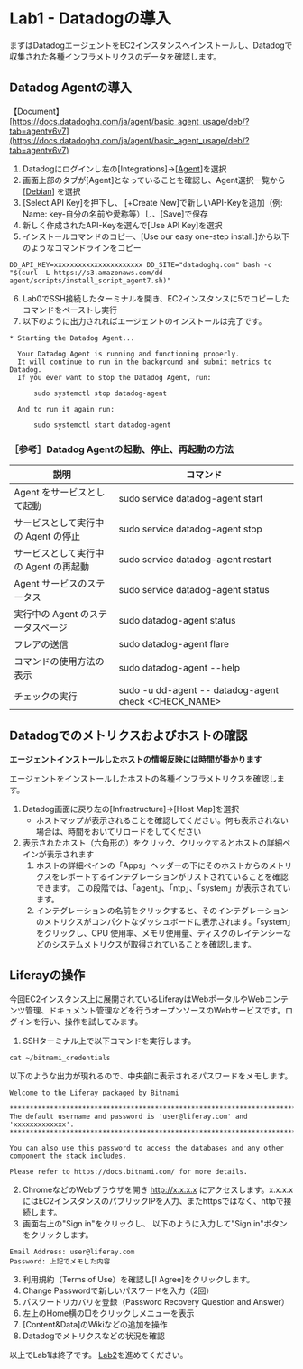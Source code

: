 # Lab1 - Datadogの導入

まずはDatadogエージェントをEC2インスタンスへインストールし、Datadogで収集された各種インフラメトリクスのデータを確認します。

## Datadog Agentの導入

【Document】 [https://docs.datadoghq.com/ja/agent/basic_agent_usage/deb/?tab=agentv6v7](https://docs.datadoghq.com/ja/agent/basic_agent_usage/deb/?tab=agentv6v7)

1. Datadogにログインし左の\[Integrations\]→\[[Agent](https://app.datadoghq.com/account/settings#agent)\]を選択
2. 画面上部のタブが\[Agent\]となっていることを確認し、Agent選択一覧から\[[Debian](https://app.datadoghq.com/account/settings#agent/debian)\] を選択
3. \[Select API Key\]を押下し、 \[+Create New\]で新しいAPI-Keyを追加（例: Name: key-自分の名前や愛称等）し、\[Save\]で保存
4. 新しく作成されたAPI-Keyを選んで\[Use API Key\]を選択
5. インストールコマンドのコピー、\[Use our easy one-step install.\]から以下のようなコマンドラインをコピー
```
DD_API_KEY=xxxxxxxxxxxxxxxxxxxxxx DD_SITE="datadoghq.com" bash -c "$(curl -L https://s3.amazonaws.com/dd-agent/scripts/install_script_agent7.sh)" 
```
6. Lab0でSSH接続したターミナルを開き、EC2インスタンスに5でコピーしたコマンドをペーストし実行
7. 以下のように出力されればエージェントのインストールは完了です。
```
* Starting the Datadog Agent...

  Your Datadog Agent is running and functioning properly.
  It will continue to run in the background and submit metrics to Datadog.
  If you ever want to stop the Datadog Agent, run:

      sudo systemctl stop datadog-agent

  And to run it again run:

      sudo systemctl start datadog-agent
```

### ［参考］Datadog Agentの起動、停止、再起動の方法
| 説明  | コマンド |
| --- | --- |
| Agent をサービスとして起動 | sudo service datadog-agent start |
| サービスとして実行中の Agent の停止 | sudo service datadog-agent stop |
| サービスとして実行中の Agent の再起動 | sudo service datadog-agent restart |
| Agent サービスのステータス | sudo service datadog-agent status |
| 実行中の Agent のステータスページ | sudo datadog-agent status |
| フレアの送信 | sudo datadog-agent flare |
| コマンドの使用方法の表示 | sudo datadog-agent --help |
| チェックの実行 | sudo -u dd-agent -- datadog-agent check &lt;CHECK_NAME&gt; |

## Datadogでのメトリクスおよびホストの確認
**エージェントインストールしたホストの情報反映には時間が掛かります**

エージェントをインストールしたホストの各種インフラメトリクスを確認します。

1. Datadog画面に戻り左の\[Infrastructure\]→\[Host Map\]を選択
    - ホストマップが表示されることを確認してください。何も表示されない場合は、時間をおいてリロードをしてください
2. 表示されたホスト（六角形の）をクリック、クリックするとホストの詳細ペインが表示されます
    1. ホストの詳細ペインの「Apps」ヘッダーの下にそのホストからのメトリクスをレポートするインテグレーションがリストされていることを確認できます。
    この段階では、「agent」、「ntp」、「system」が表示されています。
    2. インテグレーションの名前をクリックすると、そのインテグレーションのメトリクスがコンパクトなダッシュボードに表示されます。「system」をクリックし、CPU 使用率、メモリ使用量、ディスクのレイテンシーなどのシステムメトリクスが取得されていることを確認します。

## Liferayの操作
今回EC2インスタンス上に展開されているLiferayはWebポータルやWebコンテンツ管理、ドキュメント管理などを行うオープンソースのWebサービスです。ログインを行い、操作を試してみます。

1. SSHターミナル上で以下コマンドを実行します。
```
cat ~/bitnami_credentials
```
以下のような出力が現れるので、中央部に表示されるパスワードをメモします。
```
Welcome to the Liferay packaged by Bitnami

******************************************************************************
The default username and password is 'user@liferay.com' and 'xxxxxxxxxxxxx'.
******************************************************************************

You can also use this password to access the databases and any other component the stack includes.

Please refer to https://docs.bitnami.com/ for more details.
```

2. ChromeなどのWebブラウザを開き http://x.x.x.x にアクセスします。x.x.x.xにはEC2インスタンスのパブリックIPを入力、またhttpsではなく、httpで接続します。
3. 画面右上の"Sign in"をクリックし、 以下のように入力して"Sign in"ボタンをクリックします。
```
Email Address: user@liferay.com  
Password: 上記でメモした内容  
```
3. 利用規約（Terms of Use）を確認し\[I Agree\]をクリックします。
4. Change Passwordで新しいパスワードを入力（2回）
5. パスワードリカバリを登録（Password Recovery Question and Answer）
6. 左上のHome横の□をクリックしメニューを表示
7. \[Content&Data\]のWikiなどの追加を操作
8. Datadogでメトリクスなどの状況を確認

以上でLab1は終了です。
[Lab2](../Lab2)を進めてください。
